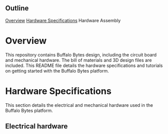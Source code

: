 ## Outline
[Overview](https://github.com/RobotFormAndFunction/BuffaloBytes/edit/main/README.md#overview)
[Hardware Specifications](https://github.com/RobotFormAndFunction/BuffaloBytes/edit/main/README.md#hardware-specifications)
Hardware Assembly


# Overview
This repository contains Buffalo Bytes design, including the circuit board and mechanical hardware. The bill of materials and 3D design files are included. This README file details the hardware specifications and tutorials on getting started with the Buffalo Bytes platform.

# Hardware Specifications
This section details the electrical and mechanical hardware used in the Buffalo Bytes platform.
## Electrical hardware
